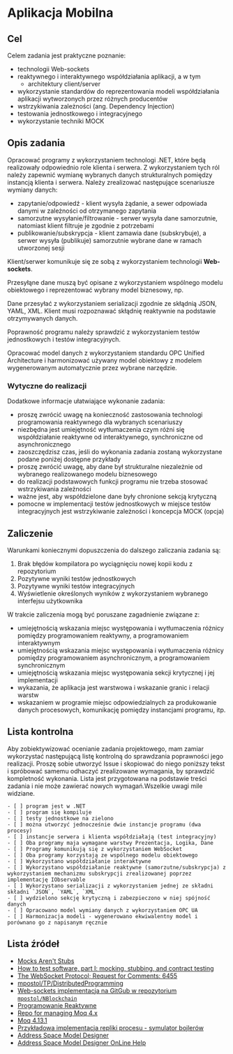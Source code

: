 # Aplikacja Mobilna

## Cel

Celem zadania jest praktyczne poznanie:

- technologii Web-sockets
- reaktywnego i interaktywnego współdziałania aplikacji, a w tym
  - architektury client/server
- wykorzystanie standardów do reprezentowania modeli współdziałania aplikacji wytworzonych przez różnych producentów
- wstrzykiwania zależności (ang. Dependency Injection)
- testowania jednostkowego i integracyjnego
- wykorzystanie techniki MOCK

## Opis zadania

Opracować programy z wykorzystaniem technologi .NET, które będą realizowały odpowiednio role klienta i serwera. Z wykorzystaniem tych ról należy zapewnić wymianę wybranych danych strukturalnych pomiędzy instancją klienta i serwera. Należy zrealizować następujące scenariusze wymiany danych:

- zapytanie/odpowiedź - klient wysyła żądanie, a sewer odpowiada danymi w zależności od otrzymanego zapytania
- samorzutne wysyłanie/filtrowanie - serwer  wysyła dane samorzutnie, natomiast klient filtruje je zgodnie z potrzebami
- publikowanie/subskrypcja - klient zamawia dane (subskrybuje), a serwer wysyła (publikuje) samorzutnie wybrane dane w ramach utworzonej sesji

Klient/serwer komunikuje się ze sobą z wykorzystaniem technologii **Web-sockets**.

Przesyłąne dane muszą być opisane z wykorzystaniem wspólnego modelu obiektowego i reprezentować wybrany model biznesowy, np.



Dane przesyłać z wykorzystaniem serializacji zgodnie ze skłądnią JSON, YAML, XML. Klient musi rozpoznawać skłądnię reaktywnie na podstawie otrzymywanych danych.

Poprawność programu należy sprawdzić z wykorzystaniem testów jednostkowych i testów integracyjnych.

Opracować model danych z wykorzystaniem standardu OPC Unified Architecture i harmonizować używany model obiektowy z modelem wygenerowanym automatycznie przez wybrane narzędzie.

### Wytyczne do realizacji

Dodatkowe informacje ułatwiające wykonanie zadania:

- proszę zwrócić uwagę na konieczność zastosowania technologi programowania reaktywnego dla wybranych scenariuszy
- niezbędna jest umiejętność wytłumaczenia czym różni się współdziałanie reaktywne od interaktywnego, synchroniczne od asynchronicznego
- zaoszczędzisz czas, jeśli do wykonania zadania zostaną wykorzystane podane poniżej dostępne przykłady
- proszę zwrócić uwagę, aby dane był strukturalne niezależnie od wybranego realizowanego modelu biznesowego
- do realizacji podstawowych funkcji programu nie trzeba stosować wstrzykiwania zależności
- ważne jest, aby współdzielone dane były chronione sekcją krytyczną
- pomocne w implementacji testów jednostkowych w miejsce testów integracyjnych jest wstrzykiwanie zależności i koncepcja MOCK (opcja)

## Zaliczenie

Warunkami koniecznymi dopuszczenia do dalszego zaliczania zadania są:

1. Brak błędów kompilatora po wyciągnięciu nowej kopii kodu z repozytorium
1. Pozytywne wyniki testów jednostkowych
1. Pozytywne wyniki testów integracyjnych
1. Wyświetlenie określonych wyników z wykorzystaniem wybranego interfejsu użytkownika

W trakcie zaliczenia mogą być poruszane zagadnienie związane z:

- umiejętnością wskazania miejsc występowania i wytłumaczenia różnicy pomiędzy programowaniem reaktywny, a programowaniem interaktywnym
- umiejętnością wskazania miejsc występowania i wytłumaczenia różnicy pomiędzy programowaniem asynchronicznym, a programowaniem synchronicznym
- umiejętnością wskazania miejsc występowania sekcji krytycznej i jej implementacji
- wykazania, że aplikacja jest warstwowa i wskazanie granic i relacji warstw
- wskazaniem w programie miejsc odpowiedzialnych za produkowanie danych procesowych, komunikację pomiędzy instancjami programu, itp.

## Lista kontrolna

Aby zobiektywizować ocenianie zadania projektowego, mam zamiar wykorzystać następującą listę kontrolną do sprawdzania poprawności jego realizacji. Proszę sobie utworzyć Issue i skopiować do niego poniższy tekst i spróbować samemu odhaczyć zrealizowane wymagania, by sprawdzić kompletność wykonania. Lista jest przygotowana na podstawie treści zadania i nie może zawierać nowych wymagań.Wszelkie uwagi mile widziane.

```TXT
- [ ] program jest w .NET
- [ ] program się kompiluje
- [ ] testy jednostkowe na zielono
- [ ] można utworzyć jednocześnie dwie instancje programu (dwa procesy)
- [ ] instancje serwera i klienta współdziałają (test integracyjny)
- [ ] Oba programy maja wymagane warstwy Prezentacja, Logika, Dane
- [ ] Programy komunikują się z wykorzystaniem WebSocket
- [ ] Oba programy korzystają ze wspólnego modelu obiektowego
- [ ] Wykorzystano współdziałanie interaktywne
- [ ] Wykorzystano współdziałanie reaktywne (samorzutne/subskrypcja) z wykorzystaniem mechanizmu subskrypcji zrealizowanej poprzez implementację IObservable
- [ ] Wykorzystano serializacji z wykorzystaniem jednej ze składni składni `JSON`, `YAML`, `XML`
- [ ] wydzielono sekcję krytyczną i zabezpieczono w niej spójność danych
- [ ] Opracowano model wymiany danych z wykorzystaniem OPC UA
- [ ] Harmonizacja modeli - wygenerowano ekwiwalentny model i porównano go z napisanym ręcznie
```

## Lista źródeł

- [Mocks Aren't Stubs](https://martinfowler.com/articles/mocksArentStubs.html)
- [How to test software, part I: mocking, stubbing, and contract testing](https://circleci.com/blog/how-to-test-software-part-i-mocking-stubbing-and-contract-testing/?gclid=Cj0KCQiAkePyBRCEARIsAMy5ScunlfHQKu8LF1w4pG9d4P10ChGBpIv8YNgJklqj0rOYGb3p7-kNe8saAjZYEALw_wcB)
- [The WebSocket Protocol; Request for Comments: 6455](https://tools.ietf.org/html/rfc6455)
- [mpostol/TP/DistributedProgramming](https://github.com/mpostol/TP/tree/master/DistributedProgramming)
- [Web-sockets implementacja na GitGub w repozytorium `mpostol/NBlockchain`](https://github.com/mpostol/NBlockchain)
- [Programowanie Reaktywne](https://github.com/mpostol/TP/tree/master/AdaptiveProgramming/ConcurrentProgramming)
- [Repo for managing Moq 4.x](https://github.com/moq/moq4)
- [Moq 4.13.1](https://www.nuget.org/packages/Moq/4.13.1)
- [Przykładowa implementacja repliki procesu - symulator bojlerów](https://github.com/mpostol/OPC-UA-OOI/tree/master/Networking/Simulator.Boiler)
- [Address Space Model Designer](https://github.com/mpostol/ASMD/releases)
- [Address Space Model Designer OnLine Help](https://commsvr-com.github.io/Documentation/ModelDesigner/html/a2d55988-b59a-4a87-95b9-933f6bbdf5bd.htm)
